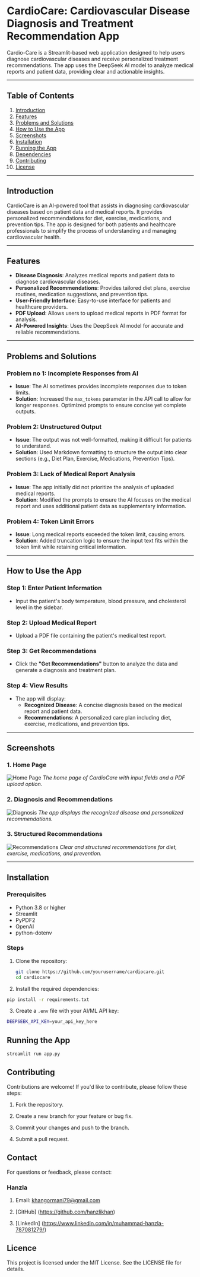 # **CardioCare: Cardiovascular Disease Diagnosis and Treatment Recommendation App**

Cardio-Care is a Streamlit-based web application designed to help users diagnose cardiovascular diseases and receive personalized treatment recommendations. The app uses the DeepSeek AI model to analyze medical reports and patient data, providing clear and actionable insights.

---

## **Table of Contents**
1. [Introduction](#introduction)
2. [Features](#features)
3. [Problems and Solutions](#problems-and-solutions)
4. [How to Use the App](#how-to-use-the-app)
5. [Screenshots](#screenshots)
6. [Installation](#installation)
7. [Running the App](#running-the-app)
8. [Dependencies](#dependencies)
9. [Contributing](#contributing)
10. [License](#license)

---

## **Introduction**
CardioCare is an AI-powered tool that assists in diagnosing cardiovascular diseases based on patient data and medical reports. It provides personalized recommendations for diet, exercise, medications, and prevention tips. The app is designed for both patients and healthcare professionals to simplify the process of understanding and managing cardiovascular health.

---

## **Features**
- **Disease Diagnosis**: Analyzes medical reports and patient data to diagnose cardiovascular diseases.
- **Personalized Recommendations**: Provides tailored diet plans, exercise routines, medication suggestions, and prevention tips.
- **User-Friendly Interface**: Easy-to-use interface for patients and healthcare providers.
- **PDF Upload**: Allows users to upload medical reports in PDF format for analysis.
- **AI-Powered Insights**: Uses the DeepSeek AI model for accurate and reliable recommendations.

---

## **Problems and Solutions**

### **Problem no 1: Incomplete Responses from AI**
- **Issue**: The AI sometimes provides incomplete responses due to token limits.
- **Solution**: Increased the `max_tokens` parameter in the API call to allow for longer responses. Optimized prompts to ensure concise yet complete outputs.

### **Problem 2: Unstructured Output**
- **Issue**: The output was not well-formatted, making it difficult for patients to understand.
- **Solution**: Used Markdown formatting to structure the output into clear sections (e.g., Diet Plan, Exercise, Medications, Prevention Tips).

### **Problem 3: Lack of Medical Report Analysis**
- **Issue**: The app initially did not prioritize the analysis of uploaded medical reports.
- **Solution**: Modified the prompts to ensure the AI focuses on the medical report and uses additional patient data as supplementary information.

### **Problem 4: Token Limit Errors**
- **Issue**: Long medical reports exceeded the token limit, causing errors.
- **Solution**: Added truncation logic to ensure the input text fits within the token limit while retaining critical information.

---

## **How to Use the App**

### **Step 1: Enter Patient Information**
- Input the patient's body temperature, blood pressure, and cholesterol level in the sidebar.

### **Step 2: Upload Medical Report**
- Upload a PDF file containing the patient's medical test report.

### **Step 3: Get Recommendations**
- Click the **"Get Recommendations"** button to analyze the data and generate a diagnosis and treatment plan.

### **Step 4: View Results**
- The app will display:
  - **Recognized Disease**: A concise diagnosis based on the medical report and patient data.
  - **Recommendations**: A personalized care plan including diet, exercise, medications, and prevention tips.

---

## **Screenshots**

### **1. Home Page**
![Home Page](home_page.png)
*The home page of CardioCare with input fields and a PDF upload option.*

### **2. Diagnosis and Recommendations**
![Diagnosis](diagnosis.png)
*The app displays the recognized disease and personalized recommendations.*

### **3. Structured Recommendations**
![Recommendations](recommendations.png)
*Clear and structured recommendations for diet, exercise, medications, and prevention.*

---

## **Installation**

### **Prerequisites**
- Python 3.8 or higher
- Streamlit
- PyPDF2
- OpenAI
- python-dotenv

### **Steps**
1. Clone the repository:
   ```bash
   git clone https://github.com/yourusername/cardiocare.git
   cd cardiocare
2. Install the required dependencies:
```sh
pip install -r requirements.txt
```
3. Create a `.env` file with your AI/ML API key:
```sh
DEEPSEEK_API_KEY=your_api_key_here 
```
## Running the App
```sh
streamlit run app.py
```

## Contributing
  Contributions are welcome! If you'd like to contribute, please follow these steps:

1. Fork the repository.

2. Create a new branch for your feature or bug fix.

3. Commit your changes and push to the branch.

4. Submit a pull request.

## Contact
For questions or feedback, please contact:

### Hanzla

1. Email: khangormani79@gmail.com

2. [GitHub] (https://github.com/hanzlikhan)

3. [LinkedIn] (https://www.linkedin.com/in/muhammad-hanzla-787081279/) 

## Licence 
This project is licensed under the MIT License. See the LICENSE file for details.

